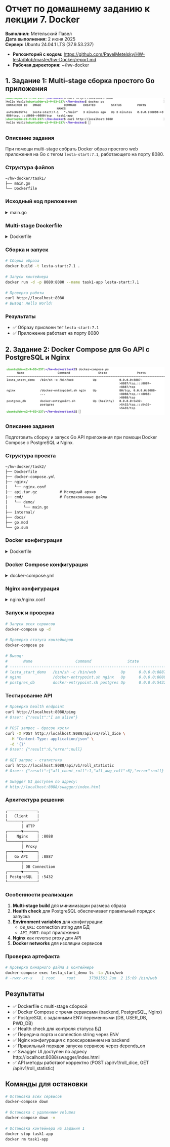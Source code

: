 # Отчет по домашнему заданию к лекции 7. Docker

**Выполнил:**  Метельский Павел  
**Дата выполнения:** 2 июня 2025  
**Сервер:** Ubuntu 24.04.1 LTS (37.9.53.237)

- **Репозиторий с кодом:** https://github.com/PavelMetelsky/HW-lesta/blob/master/hw-Docker/report.md
- **Рабочая директория:** ~/hw-docker

## 1. Задание 1: Multi-stage сборка простого Go приложения
![alt text](telegram-cloud-photo-size-2-5328065789099635107-y.jpg)

### Описание задания
При помощи multi-stage собрать Docker образ простого web приложения на Go с тегом `lesta-start:7.1`, работающего на порту 8080.

### Структура файлов
```
~/hw-docker/task1/
├── main.go
└── Dockerfile
```

### Исходный код приложения

<details>
<summary>main.go</summary>

```go
package main

import (
    "fmt"
    "net/http"
)

func main() {
    http.HandleFunc("/", func(w http.ResponseWriter, r *http.Request) {
        fmt.Fprintf(w, "Hello World!")
    })
    http.ListenAndServe(":8080", nil)
}
```
</details>

### Multi-stage Dockerfile

<details>
<summary>Dockerfile</summary>

```dockerfile
# Build stage
FROM golang:1.21-alpine AS builder

WORKDIR /app

COPY main.go .

RUN go mod init task1
RUN CGO_ENABLED=0 GOOS=linux go build -a -installsuffix cgo -o main .

# Final stage
FROM alpine:latest

RUN apk --no-cache add ca-certificates

WORKDIR /root/

COPY --from=builder /app/main .

EXPOSE 8080

CMD ["./main"]
```
</details>

### Сборка и запуск

```bash
# Сборка образа
docker build -t lesta-start:7.1 .

# Запуск контейнера
docker run -d -p 8080:8080 --name task1-app lesta-start:7.1

# Проверка работы
curl http://localhost:8080
# Вывод: Hello World!
```

### Результаты
- ✅ Образу присвоен тег `lesta-start:7.1`
- ✅ Приложение работает на порту 8080

## 2. Задание 2: Docker Compose для Go API с PostgreSQL и Nginx

![alt text](telegram-cloud-photo-size-2-5328065789099635165-y.jpg)

### Описание задания
Подготовить сборку и запуск Go API приложения при помощи Docker Compose с PostgreSQL и Nginx.

### Структура проекта
```
~/hw-docker/task2/
├── Dockerfile
├── docker-compose.yml
├── nginx/
│   └── nginx.conf
├── api.tar.gz          # Исходный архив
├── cmd/                # Распакованные файлы
│   └── demo/
│       └── main.go
├── internal/
├── docs/
├── go.mod
└── go.sum
```

### Docker конфигурация

<details>
<summary>Dockerfile</summary>

```dockerfile
FROM golang:1.21.5 as builder

WORKDIR /go-app

COPY go.mod go.sum ./
RUN go mod download

COPY cmd /go-app/cmd
COPY internal /go-app/internal
COPY docs /go-app/docs

RUN cd /go-app/cmd/demo/ && \
    CGO_ENABLED=0 GOOS=linux go build -a -installsuffix cgo -o /bin/web ./main.go

FROM alpine:3.19

RUN apk --no-cache add ca-certificates

ENV API_PORT="${API_PORT}" \
    DB_URL="${DB_URL}"

COPY --from=builder /bin/web /bin/web

RUN chmod +x /bin/web

CMD ["/bin/sh", "-c", "/bin/web"]
```
</details>

### Docker Compose конфигурация

<details>
<summary>docker-compose.yml</summary>

```yaml
version: '3.8'

services:
  postgres_db:
    image: postgres:16.1-alpine3.19
    container_name: postgres_db
    environment:
      POSTGRES_DB: DB
      POSTGRES_USER: USER_DB
      POSTGRES_PASSWORD: PWD_DB
    ports:
      - "5432:5432"
    volumes:
      - postgres_data:/var/lib/postgresql/data
    healthcheck:
      test: ["CMD-SHELL", "pg_isready -U USER_DB -d DB"]
      interval: 10s
      timeout: 5s
      retries: 5
    networks:
      - app-network

  lesta_start_demo:
    build: .
    container_name: lesta_start_demo
    environment:
      DB_URL: postgres://USER_DB:PWD_DB@postgres_db:5432/DB
      API_PORT: 8887
    ports:
      - "8887:8887"
    depends_on:
      postgres_db:
        condition: service_healthy
    networks:
      - app-network

  nginx:
    image: nginx:alpine
    container_name: nginx
    ports:
      - "8088:8088"
    volumes:
      - ./nginx/nginx.conf:/etc/nginx/nginx.conf:ro
    depends_on:
      - lesta_start_demo
    networks:
      - app-network

volumes:
  postgres_data:

networks:
  app-network:
    driver: bridge
```
</details>

### Nginx конфигурация

<details>
<summary>nginx/nginx.conf</summary>

```nginx
events {
    worker_connections 1024;
}

http {
    upstream backend {
        server lesta_start_demo:8887;
    }
    
    server {
        listen 8088;
        
        location / {
            proxy_pass http://backend;
            proxy_set_header Host $host;
            proxy_set_header X-Real-IP $remote_addr;
            proxy_set_header X-Forwarded-For $proxy_add_x_forwarded_for;
            proxy_set_header X-Forwarded-Proto $scheme;
            proxy_http_version 1.1;
            proxy_set_header Connection "";
        }
    }
}
```
</details>

### Запуск и проверка

```bash
# Запуск всех сервисов
docker-compose up -d

# Проверка статуса контейнеров
docker-compose ps

# Вывод:
#       Name                   Command                State                 Ports           
# ------------------------------------------------------------------------------------------
# lesta_start_demo   /bin/sh -c /bin/web           Up      0.0.0.0:8887->8887/tcp
# nginx              /docker-entrypoint.sh nginx   Up      0.0.0.0:8088->8088/tcp
# postgres_db        docker-entrypoint.sh postgres Up      0.0.0.0:5432->5432/tcp
```

### Тестирование API

```bash
# Проверка health endpoint
curl http://localhost:8088/ping
# Ответ: {"result":"I am alive"}

# POST запрос - бросок кости
curl -X POST http://localhost:8088/api/v1/roll_dice \
  -H "Content-Type: application/json" \
  -d '{}'
# Ответ: {"result":6,"error":null}

# GET запрос - статистика
curl http://localhost:8088/api/v1/roll_statistic
# Ответ: {"result":{"all_count_roll":1,"all_awg_roll":6},"error":null}

# Swagger UI доступен по адресу:
# http://localhost:8088/swagger/index.html
```

### Архитектура решения

```
┌─────────────┐
│   Client    │
└──────┬──────┘
       │ HTTP
┌──────▼──────┐
│    Nginx    │ :8088
└──────┬──────┘
       │ Proxy
┌──────▼──────┐
│   Go API    │ :8887
└──────┬──────┘
       │ DB Connection
┌──────▼──────┐
│ PostgreSQL  │ :5432
└─────────────┘
```

### Особенности реализации

1. **Multi-stage build** для минимизации размера образа
2. **Health check** для PostgreSQL обеспечивает правильный порядок запуска
3. **Environment variables** для конфигурации:
   - `DB_URL`: connection string для БД
   - `API_PORT`: порт приложения
4. **Nginx** как reverse proxy для API
5. **Docker networks** для изоляции сервисов

### Проверка артефакта

```bash
# Проверка бинарного файла в контейнере
docker-compose exec lesta_start_demo ls -la /bin/web
# -rwxr-xr-x    1 root     root      37391561 Jun  2 15:09 /bin/web
```

## Результаты
- ✅ Dockerfile с multi-stage сборкой
- ✅ Docker Compose с тремя сервисами (backend, PostgreSQL, Nginx)
- ✅ PostgreSQL с заданными ENV переменными (DB, USER_DB, PWD_DB)
- ✅ Health check для контроля статуса БД
- ✅ Передача порта и connection string через ENV
- ✅ Nginx конфигурация с проксированием на backend
- ✅ Правильный порядок запуска сервисов через depends_on
- ✅ Swagger UI доступен по адресу http://localhost:8088/swagger/index.html
- ✅ API методы работают корректно (POST /api/v1/roll_dice, GET /api/v1/roll_statistic)

## Команды для остановки

```bash
# Остановка всех сервисов
docker-compose down

# Остановка с удалением volumes
docker-compose down -v

# Остановка контейнера из задания 1
docker stop task1-app
docker rm task1-app
```